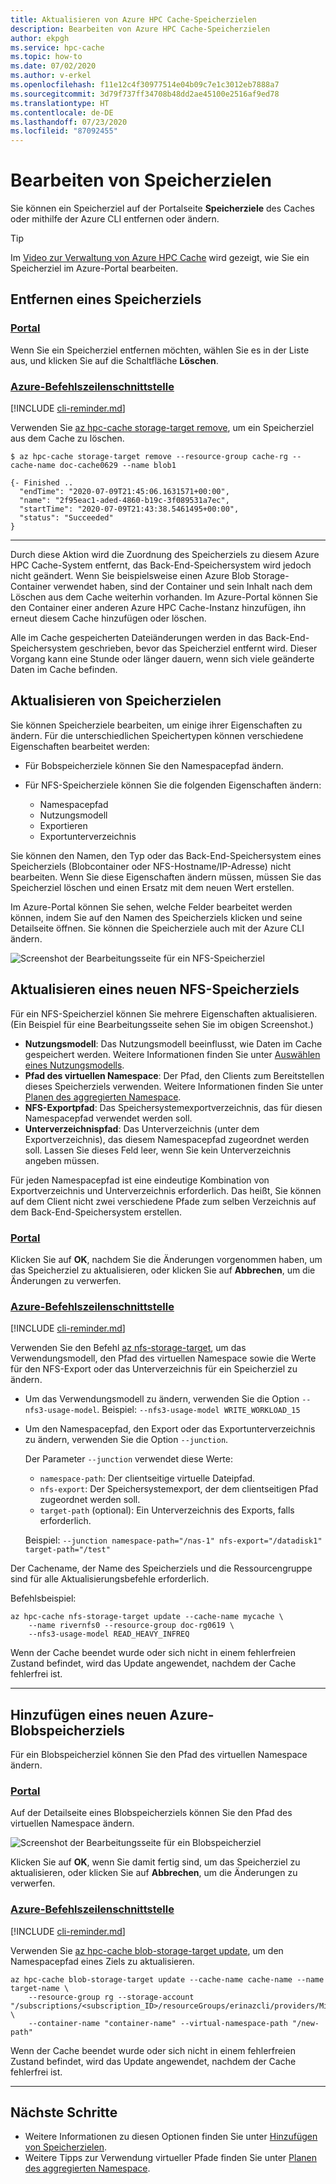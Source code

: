 ```yaml
---
title: Aktualisieren von Azure HPC Cache-Speicherzielen
description: Bearbeiten von Azure HPC Cache-Speicherzielen
author: ekpgh
ms.service: hpc-cache
ms.topic: how-to
ms.date: 07/02/2020
ms.author: v-erkel
ms.openlocfilehash: f11e12c4f30977514e04b09c7e1c3012eb7888a7
ms.sourcegitcommit: 3d79f737ff34708b48dd2ae45100e2516af9ed78
ms.translationtype: HT
ms.contentlocale: de-DE
ms.lasthandoff: 07/23/2020
ms.locfileid: "87092455"
---
```

# <a name="edit-storage-targets"></a>Bearbeiten von Speicherzielen

Sie können ein Speicherziel auf der Portalseite **Speicherziele** des Caches oder mithilfe der Azure CLI entfernen oder ändern.

> [!TIP]
> Im [Video zur Verwaltung von Azure HPC Cache](https://azure.microsoft.com/resources/videos/managing-hpc-cache/) wird gezeigt, wie Sie ein Speicherziel im Azure-Portal bearbeiten.

## <a name="remove-a-storage-target"></a>Entfernen eines Speicherziels

### <a name="portal"></a>[Portal](#tab/azure-portal)

Wenn Sie ein Speicherziel entfernen möchten, wählen Sie es in der Liste aus, und klicken Sie auf die Schaltfläche **Löschen**.

### <a name="azure-cli"></a>[Azure-Befehlszeilenschnittstelle](#tab/azure-cli)

[!INCLUDE [cli-reminder.md](includes/cli-reminder.md)]

Verwenden Sie [az hpc-cache storage-target remove](/cli/azure/ext/hpc-cache/hpc-cache/storage-target#ext-hpc-cache-az-hpc-cache-storage-target-remove), um ein Speicherziel aus dem Cache zu löschen.

```azurecli
$ az hpc-cache storage-target remove --resource-group cache-rg --cache-name doc-cache0629 --name blob1

{- Finished ..
  "endTime": "2020-07-09T21:45:06.1631571+00:00",
  "name": "2f95eac1-aded-4860-b19c-3f089531a7ec",
  "startTime": "2020-07-09T21:43:38.5461495+00:00",
  "status": "Succeeded"
}
```

---

Durch diese Aktion wird die Zuordnung des Speicherziels zu diesem Azure HPC Cache-System entfernt, das Back-End-Speichersystem wird jedoch nicht geändert. Wenn Sie beispielsweise einen Azure Blob Storage-Container verwendet haben, sind der Container und sein Inhalt nach dem Löschen aus dem Cache weiterhin vorhanden. Im Azure-Portal können Sie den Container einer anderen Azure HPC Cache-Instanz hinzufügen, ihn erneut diesem Cache hinzufügen oder löschen.

Alle im Cache gespeicherten Dateiänderungen werden in das Back-End-Speichersystem geschrieben, bevor das Speicherziel entfernt wird. Dieser Vorgang kann eine Stunde oder länger dauern, wenn sich viele geänderte Daten im Cache befinden.

## <a name="update-storage-targets"></a>Aktualisieren von Speicherzielen

Sie können Speicherziele bearbeiten, um einige ihrer Eigenschaften zu ändern. Für die unterschiedlichen Speichertypen können verschiedene Eigenschaften bearbeitet werden:

* Für Bobspeicherziele können Sie den Namespacepfad ändern.

* Für NFS-Speicherziele können Sie die folgenden Eigenschaften ändern:

  * Namespacepfad
  * Nutzungsmodell
  * Exportieren
  * Exportunterverzeichnis

Sie können den Namen, den Typ oder das Back-End-Speichersystem eines Speicherziels (Blobcontainer oder NFS-Hostname/IP-Adresse) nicht bearbeiten. Wenn Sie diese Eigenschaften ändern müssen, müssen Sie das Speicherziel löschen und einen Ersatz mit dem neuen Wert erstellen.

Im Azure-Portal können Sie sehen, welche Felder bearbeitet werden können, indem Sie auf den Namen des Speicherziels klicken und seine Detailseite öffnen. Sie können die Speicherziele auch mit der Azure CLI ändern.

![Screenshot der Bearbeitungsseite für ein NFS-Speicherziel](media/hpc-cache-edit-storage-nfs.png)

## <a name="update-an-nfs-storage-target"></a>Aktualisieren eines neuen NFS-Speicherziels

Für ein NFS-Speicherziel können Sie mehrere Eigenschaften aktualisieren. (Ein Beispiel für eine Bearbeitungsseite sehen Sie im obigen Screenshot.)

* **Nutzungsmodell**: Das Nutzungsmodell beeinflusst, wie Daten im Cache gespeichert werden. Weitere Informationen finden Sie unter [Auswählen eines Nutzungsmodells](hpc-cache-add-storage.md#choose-a-usage-model).
* **Pfad des virtuellen Namespace**: Der Pfad, den Clients zum Bereitstellen dieses Speicherziels verwenden. Weitere Informationen finden Sie unter [Planen des aggregierten Namespace](hpc-cache-namespace.md).
* **NFS-Exportpfad**: Das Speichersystemexportverzeichnis, das für diesen Namespacepfad verwendet werden soll.
* **Unterverzeichnispfad**: Das Unterverzeichnis (unter dem Exportverzeichnis), das diesem Namespacepfad zugeordnet werden soll. Lassen Sie dieses Feld leer, wenn Sie kein Unterverzeichnis angeben müssen.

Für jeden Namespacepfad ist eine eindeutige Kombination von Exportverzeichnis und Unterverzeichnis erforderlich. Das heißt, Sie können auf dem Client nicht zwei verschiedene Pfade zum selben Verzeichnis auf dem Back-End-Speichersystem erstellen.

### <a name="portal"></a>[Portal](#tab/azure-portal)

Klicken Sie auf **OK**, nachdem Sie die Änderungen vorgenommen haben, um das Speicherziel zu aktualisieren, oder klicken Sie auf **Abbrechen**, um die Änderungen zu verwerfen.

### <a name="azure-cli"></a>[Azure-Befehlszeilenschnittstelle](#tab/azure-cli)

[!INCLUDE [cli-reminder.md](includes/cli-reminder.md)]

Verwenden Sie den Befehl [az nfs-storage-target](/cli/azure/ext/hpc-cache/hpc-cache/nfs-storage-target), um das Verwendungsmodell, den Pfad des virtuellen Namespace sowie die Werte für den NFS-Export oder das Unterverzeichnis für ein Speicherziel zu ändern.

* Um das Verwendungsmodell zu ändern, verwenden Sie die Option ``--nfs3-usage-model``. Beispiel: ``--nfs3-usage-model WRITE_WORKLOAD_15``

* Um den Namespacepfad, den Export oder das Exportunterverzeichnis zu ändern, verwenden Sie die Option ``--junction``.

  Der Parameter ``--junction`` verwendet diese Werte:

  * ``namespace-path``: Der clientseitige virtuelle Dateipfad.
  * ``nfs-export``: Der Speichersystemexport, der dem clientseitigen Pfad zugeordnet werden soll.
  * ``target-path`` (optional): Ein Unterverzeichnis des Exports, falls erforderlich.

  Beispiel: ``--junction namespace-path="/nas-1" nfs-export="/datadisk1" target-path="/test"``

Der Cachename, der Name des Speicherziels und die Ressourcengruppe sind für alle Aktualisierungsbefehle erforderlich.

Befehlsbeispiel: <!-- having problem testing this -->

```azurecli
az hpc-cache nfs-storage-target update --cache-name mycache \
    --name rivernfs0 --resource-group doc-rg0619 \
    --nfs3-usage-model READ_HEAVY_INFREQ
```

Wenn der Cache beendet wurde oder sich nicht in einem fehlerfreien Zustand befindet, wird das Update angewendet, nachdem der Cache fehlerfrei ist.

---

## <a name="update-an-azure-blob-storage-target"></a>Hinzufügen eines neuen Azure-Blobspeicherziels

Für ein Blobspeicherziel können Sie den Pfad des virtuellen Namespace ändern.

### <a name="portal"></a>[Portal](#tab/azure-portal)

Auf der Detailseite eines Blobspeicherziels können Sie den Pfad des virtuellen Namespace ändern.

![Screenshot der Bearbeitungsseite für ein Blobspeicherziel](media/hpc-cache-edit-storage-blob.png)

Klicken Sie auf **OK**, wenn Sie damit fertig sind, um das Speicherziel zu aktualisieren, oder klicken Sie auf **Abbrechen**, um die Änderungen zu verwerfen.

### <a name="azure-cli"></a>[Azure-Befehlszeilenschnittstelle](#tab/azure-cli)

[!INCLUDE [cli-reminder.md](includes/cli-reminder.md)]

Verwenden Sie [az hpc-cache blob-storage-target update](/cli/azure/ext/hpc-cache/hpc-cache/blob-storage-target#ext-hpc-cache-az-hpc-cache-blob-storage-target-update), um den Namespacepfad eines Ziels zu aktualisieren.

```azurecli
az hpc-cache blob-storage-target update --cache-name cache-name --name target-name \
    --resource-group rg --storage-account "/subscriptions/<subscription_ID>/resourceGroups/erinazcli/providers/Microsoft.Storage/storageAccounts/rg"  \
    --container-name "container-name" --virtual-namespace-path "/new-path"
```

Wenn der Cache beendet wurde oder sich nicht in einem fehlerfreien Zustand befindet, wird das Update angewendet, nachdem der Cache fehlerfrei ist.

---

## <a name="next-steps"></a>Nächste Schritte

* Weitere Informationen zu diesen Optionen finden Sie unter [Hinzufügen von Speicherzielen](hpc-cache-add-storage.md).
* Weitere Tipps zur Verwendung virtueller Pfade finden Sie unter [Planen des aggregierten Namespace](hpc-cache-namespace.md).
